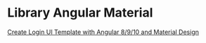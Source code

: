 # Library Angular Material

[Create Login UI Template with Angular 8/9/10 and Material Design](https://www.positronx.io/create-login-ui-template-with-angular-8-material-design/)
